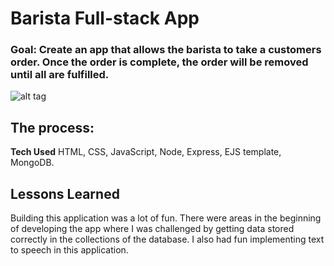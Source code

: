 # Barista Full-stack App

### Goal: Create an app that allows the barista to take a customers order. Once the order is complete, the order will be removed until all are fulfilled.

![alt tag](sc.png)

## The process:
**Tech Used** HTML, CSS, JavaScript, Node, Express, EJS template, MongoDB.  

## Lessons Learned
Building this application was a lot of fun. There were areas in the beginning of developing the app where I was challenged by getting data stored correctly in the collections of the database. I also had fun implementing text to speech in this application.
